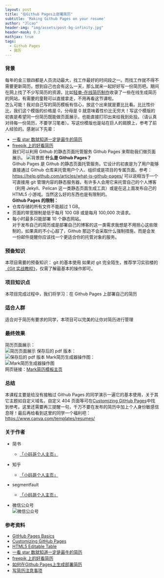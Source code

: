 ```yaml
---
layout: post
title: "在Github Pages上部署简历"
subtitle: 'Making Github Pages on your resume'
author: "Jlcao"
header-img: "img/assets/post-bg-infinity.jpg"
header-mask: 0.3
mathjax: true
tags:
  - Github Pages
  - 简历
---
```

### 背景
每年的金三银四都是人员流动最大，找工作最好的时间段之一。而找工作就不得不需要更新简历，想到自己也会有这么一天，那么就来一起好好写一份简历吧。期间在网上找了不少写简历的资源，比如[轻单-在线简历制作](https://qdan.me/list/VUR-PAX01x8Skk0F)收录了一些在线生成简历的网站，有需要的童鞋可以直接拿走，不用再看这节课啦。<br>
怎么可能！我对自己写的简历模板有信心，放这个出来就是要比比看。比比性价比，我们这个模版的价格是 0，分母是 0 就意味着性价比无穷大！写这个模版的初衷是希望同一份简历既能做页面展示，也能直接打印出来给我到处投。（请认真对待每一份简历，不要学习笔者）。写这份模版也是站在巨人的肩膀上，参考了前人经验的。感谢以下先辈：
* [一看 star 数就知道一定是最牛的简历](https://github.com/DIYgod/Resume)
* [freepik 上的好看简历](https://www.freepik.com/free-psd/editable-cv-format-download_716578.htm)
<br>我们可以利用 Github 的静态页面托管服务 Github Pages 来帮助我们做页面展示。
![背景图](https://raw.githubusercontent.com/caojiele/resume/master/img-folder/bd-show0.png)
**什么是 Github Pages？**<br>
Github Pages 是 Github 的静态页面托管服务。它设计的初衷是为了用户能够直接通过 Github 仓库来托管用户个人、组织或是项目的专属页面。参考：https://help.github.com/articles/what-is-github-pages/
可以说相当于一个可直接用 git 管理内容的静态服务器，有许多人会用它来托管自己的个人博客（利用 Jekyll、Pelican 这一类静态页面生成工具）或是在这上面发布自己的 HTML5 小游戏。当然这么好的东西也是有限制的。
<br>**Github Pages 的限制：**
* 仓库存储的所有文件不能超过 1 GB。
* 页面的带宽限制是低于每月 100 GB 或是每月 100,000 次请求。
* 每小时最多只能部署 10 个静态网站。<br>
对于发布自己的简历或是部署自己的博客的这一类需求我想是不用担心这些限制的，如果真的不小心超了，Github 那边不会采取什么强制措施，而是会发一份邮件提醒你应该找一个更适合你的托管对象的服务。
### 预备知识
本项目需要的预备知识：
git 的基本使用
如果对 git 完全陌生，推荐学习实验楼的[《Git 实战教程》](https://www.shiyanlou.com/courses/4)，仅需了解最基本的操作即可。
### 项目知识点
本项目完成过程中，我们将学习：在 Github Pages 上部署自己的简历
### 适合人群
适合对于简历有要求的同学，本项目可以完美的让你对简历进行管理
### 最终效果
简历页面展示： 
<br>![简历页面展示](https://raw.githubusercontent.com/caojiele/resume/master/img-folder/bd_show3.png)
保存后的 pdf 版本：
<br>![保存后的 pdf 版本](https://raw.githubusercontent.com/caojiele/resume/master/img-folder/bd_show4.png) 
Mark简历生成器操作图：
<br>![Mark简历生成器操作图](https://raw.githubusercontent.com/caojiele/resume/master/img-folder/Dynamic_figure2.gif)
<br>网页链接：[Mark简历模板主页](http://www.caojiele.com/resume/)
### 总结
本课程主要是给没有接触过 Github Pages 的同学演示一遍它的基本使用，关于其它主题如自定义域名，自定义 404 页面等可在[Customizing GitHub Pages](https://help.github.com/categories/customizing-github-pages/)中找到参考。这里还需要再三提醒一句，千万不要在发布的简历中加上个人身份敏感信息呀！最后再给看到这里的同学一个福利吧：https://www.canva.com/templates/resumes/
### 关于作者
- 简书
    - [「小码哥个人主页」](https://www.jianshu.com/u/faa01fa59ea3)

- 知乎
    - [「小码哥个人主页」](https://www.zhihu.com/people/wang-le-6-62/activities)

- segmentfault
    - [「小码哥个人主页」](https://segmentfault.com/u/xiaomage_5c10d17d26987)
- 微信公众号    
 ![微信公众号](https://raw.githubusercontent.com/caojiele/resume/master/img-folder/qrcode.jpg)
### 参考资料
* [GitHub Pages Basics](https://help.github.com/categories/github-pages-basics/)
* [Customizing GitHub Pages](https://help.github.com/categories/customizing-github-pages/)
* [HTML5 Editable Table](https://codepen.io/ashblue/pen/mCtuA)
* [一看 star 数就知道一定是最牛的简历](https://github.com/DIYgod/Resume)
* [freepik 上的好看简历](https://www.freepik.com/free-psd/editable-cv-format-download_716578.htm)
* [如何在Github Pages上生成部署简历](https://www.jianshu.com/p/d95443bfdf75)
* [写简历注意事项](https://note.youdao.com/share/?id=a097d9dedfc367e44e8a5840bc250a96&type=note#/)

